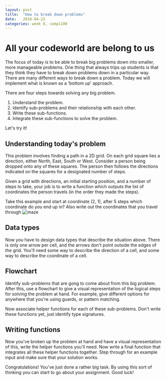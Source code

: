 ```yaml
---
layout: post
title:  "How to break down problems"
date:   2018-04-23
categories: week 8, comp1100
---
```


# All your codeworld are belong to us

The focus of today is to be able to break big problems down into smaller, more manageable problems. One thing that always trips up students is that they think they have to break down problems down in a particular way. There are many different ways to break down a problem. Today we will implement what is known as a 'bottom up' approach.

There are four steps towards solving any big problem.
1) Understand the problem.
2) Identify sub-problems and their relationship with each other.
3) Write these sub-functions.
4) Integrate these sub-functions to solve the problem. 

Let's try it!

## Understanding today's problem
This problem involves finding a path in a 2D grid. On each grid square lies a direction, either North, East, South or West. Consider a person being dropped onto any of these squares. The person then follows the directions indicated on the squares for a designated number of steps.

Given a grid with directions, an initial starting position, and a number of steps to take, your job is to write a function which outputs the list of coordinates the person travels (in the order they made the steps).

Take this example and start at coordinate (2, 1), after 5 steps which coordinate do you end up in? Also write out the coordinates that you travel through
![maze](https://raw.githubusercontent.com/COMP1100-PAL/comp1100-pal.github.io/master/img/Maze.JPG "Title text")

## Data types
Now you have to design data types that describe the situation above. There is only one arrow per cell, and the arrows don't point outside the edges of the grid. You'll need some way to describe the direction of a cell, and some way to describe the coordinate of a cell.

## Flowchart 
Identify sub-problems that are gong to come about from this big problem. After this, use a flowchart to give a visual representation of the logical steps for solving the problem at hand. For example, give different options for anywhere that you're using guards, or pattern matching. 

Now associate helper functions for each of these sub-problems. Don't write these functions yet, just identify type signatures.

## Writing functions
Now you've broken up the problem at hand and have a visual representation of this, write the helper functions you'll need. Now write a final function that integrates all these helper functions together. Step through for an example input and make sure that your solution works.

Congratulations! You've just done a rather big task. By using this sort of thinking you can start to go about your assignment. Good luck!

